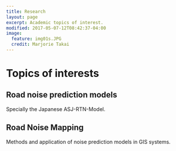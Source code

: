 ```yaml
---
title: Research
layout: page
excerpt: Academic topics of interest.
modified: 2017-05-07-12T08:42:37-04:00
image:
  feature: img01s.JPG
  credit: Marjorie Takai
---
```


# Topics of interests  

## Road noise prediction models  
Specially the Japanese ASJ-RTN-Model.  

## Road Noise Mapping   
Methods and application of noise prediction models in GIS systems.
